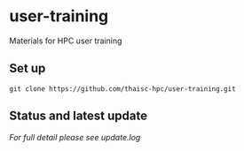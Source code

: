 # user-training
Materials for HPC user training 

## Set up

```
git clone https://github.com/thaisc-hpc/user-training.git
```

## Status and latest update


*For full detail please see update.log*
